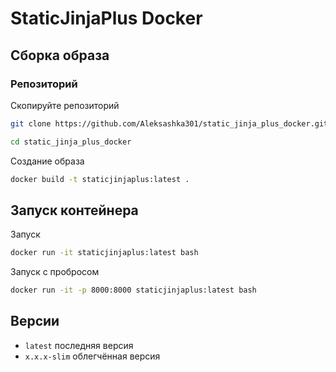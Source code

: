 # StaticJinjaPlus Docker

## Сборка образа

### Репозиторий

Скопируйте репозиторий
```bash
git clone https://github.com/Aleksashka301/static_jinja_plus_docker.git
```
```bash
cd static_jinja_plus_docker
```

Создание образа
```bash
docker build -t staticjinjaplus:latest .
```

## Запуск контейнера

Запуск
```bash
docker run -it staticjinjaplus:latest bash
```

Запуск с пробросом
```bash
docker run -it -p 8000:8000 staticjinjaplus:latest bash
```

## Версии
- `latest` последняя версия
- `x.x.x-slim` облегчённая версия

